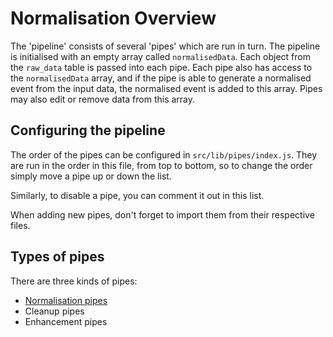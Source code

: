 # Normalisation Overview

The 'pipeline' consists of several 'pipes' which are run in turn. The pipeline is initialised with an empty array called `normalisedData`. Each object from the `raw_data` table is passed into each pipe. Each pipe also has access to the `normalisedData` array, and if the pipe is able to generate a normalised event from the input data, the normalised event is added to this array. Pipes may also edit or remove data from this array.

## Configuring the pipeline

The order of the pipes can be configured in `src/lib/pipes/index.js`. They are run in the order in this file, from top to bottom, so to change the order simply move a pipe up or down the list.

Similarly, to disable a pipe, you can comment it out in this list.

When adding new pipes, don't forget to import them from their respective files.

## Types of pipes

There are three kinds of pipes:

* [Normalisation pipes](normalisation-pipes.md)
* Cleanup pipes
* Enhancement pipes

